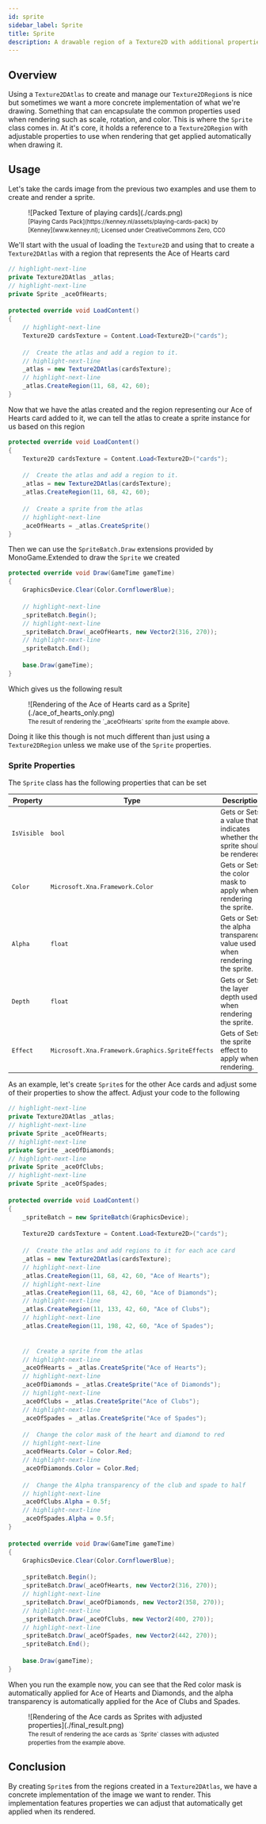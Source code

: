 ```yaml
---
id: sprite
sidebar_label: Sprite
title: Sprite
description: A drawable region of a Texture2D with additional properties for rendering such as  scale, rotation, and color
---
```


## Overview

Using a `Texture2DAtlas` to create and manage our `Texture2DRegion`s is nice but sometimes we want a more concrete implementation of what we're drawing. Something that can encapsulate the common properties used when rendering such as scale, rotation, and color.  This is where the `Sprite` class comes in. At it's core, it holds a reference to a `Texture2DRegion` with adjustable properties to use when rendering that get applied automatically when drawing it.

## Usage
Let's take the cards image from the previous two examples and use them to create and render a sprite.

<figure>![Packed Texture of playing cards](./cards.png)<br/><figcaption><small>[Playing Cards Pack](https://kenney.nl/assets/playing-cards-pack) by [Kenney](www.kenney.nl); Licensed under CreativeCommons Zero, CC0</small></figcaption></figure>

We'll start with the usual of loading the `Texture2D` and using that to create a `Texture2DAtlas` with a region that represents the Ace of Hearts card

```cs
// highlight-next-line
private Texture2DAtlas _atlas;
// highlight-next-line
private Sprite _aceOfHearts;

protected override void LoadContent()
{
    // highlight-next-line
    Texture2D cardsTexture = Content.Load<Texture2D>("cards");

    //  Create the atlas and add a region to it.
    // highlight-next-line
    _atlas = new Texture2DAtlas(cardsTexture);
    // highlight-next-line
    _atlas.CreateRegion(11, 68, 42, 60);
}
```

Now that we have the atlas created and the region representing our Ace of Hearts card added to it, we can tell the atlas to create a sprite instance for us based on this region

```cs
protected override void LoadContent()
{
    Texture2D cardsTexture = Content.Load<Texture2D>("cards");

    //  Create the atlas and add a region to it.
    _atlas = new Texture2DAtlas(cardsTexture);
    _atlas.CreateRegion(11, 68, 42, 60);

    //  Create a sprite from the atlas
    // highlight-next-line
    _aceOfHearts = _atlas.CreateSprite()
}
```

Then we can use the `SpriteBatch.Draw` extensions provided by MonoGame.Extended to draw the `Sprite` we created

```cs
protected override void Draw(GameTime gameTime)
{
    GraphicsDevice.Clear(Color.CornflowerBlue);

    // highlight-next-line
    _spriteBatch.Begin();
    // highlight-next-line
    _spriteBatch.Draw(_aceOfHearts, new Vector2(316, 270));
    // highlight-next-line
    _spriteBatch.End();

    base.Draw(gameTime);
}
```

Which gives us the following result

<figure>![Rendering of the Ace of Hearts card as a Sprite](./ace_of_hearts_only.png)<br/><figcaption><small>The result of rendering the `_aceOfHearts` sprite from the example above.</small></figcaption></figure>



Doing it like this though is not much different than just using a `Texture2DRegion` unless we make use of the `Sprite` properties.

### Sprite Properties
The `Sprite` class has the following properties that can be set

| Property    | Type                                             | Description                                                               |
| ----------- | ------------------------------------------------ | ------------------------------------------------------------------------- |
| `IsVisible` | `bool`                                           | Gets or Sets a value that indicates whether the sprite should be rendered |
| `Color`     | `Microsoft.Xna.Framework.Color`                  | Gets or Sets the color mask to apply when rendering the sprite.           |
| `Alpha`     | `float`                                          | Gets or Sets the alpha transparency value used when rendering the sprite. |
| `Depth`     | `float`                                          | Gets or Sets the layer depth used when rendering the sprite.              |
| `Effect`    | `Microsoft.Xna.Framework.Graphics.SpriteEffects` | Gets of Sets the sprite effect to apply when rendering.                   |

As an example, let's create `Sprite`s for the other Ace cards and adjust some of their properties to show the affect.  Adjust your code to the following

```cs
// highlight-next-line
private Texture2DAtlas _atlas;
// highlight-next-line
private Sprite _aceOfHearts;
// highlight-next-line
private Sprite _aceOfDiamonds;
// highlight-next-line
private Sprite _aceOfClubs;
// highlight-next-line
private Sprite _aceOfSpades;

protected override void LoadContent()
{
    _spriteBatch = new SpriteBatch(GraphicsDevice);

    Texture2D cardsTexture = Content.Load<Texture2D>("cards");

    //  Create the atlas and add regions to it for each ace card
    _atlas = new Texture2DAtlas(cardsTexture);
    // highlight-next-line
    _atlas.CreateRegion(11, 68, 42, 60, "Ace of Hearts");
    // highlight-next-line
    _atlas.CreateRegion(11, 68, 42, 60, "Ace of Diamonds");
    // highlight-next-line
    _atlas.CreateRegion(11, 133, 42, 60, "Ace of Clubs");
    // highlight-next-line
    _atlas.CreateRegion(11, 198, 42, 60, "Ace of Spades");


    //  Create a sprite from the atlas
    // highlight-next-line
    _aceOfHearts = _atlas.CreateSprite("Ace of Hearts");
    // highlight-next-line
    _aceOfDiamonds = _atlas.CreateSprite("Ace of Diamonds");
    // highlight-next-line
    _aceOfClubs = _atlas.CreateSprite("Ace of Clubs");
    // highlight-next-line
    _aceOfSpades = _atlas.CreateSprite("Ace of Spades");

    //  Change the color mask of the heart and diamond to red
    // highlight-next-line
    _aceOfHearts.Color = Color.Red;
    // highlight-next-line
    _aceOfDiamonds.Color = Color.Red;

    //  Change the Alpha transparency of the club and spade to half
    // highlight-next-line
    _aceOfClubs.Alpha = 0.5f;
    // highlight-next-line
    _aceOfSpades.Alpha = 0.5f;
}

protected override void Draw(GameTime gameTime)
{
    GraphicsDevice.Clear(Color.CornflowerBlue);

    _spriteBatch.Begin();
    _spriteBatch.Draw(_aceOfHearts, new Vector2(316, 270));
    // highlight-next-line
    _spriteBatch.Draw(_aceOfDiamonds, new Vector2(358, 270));
    // highlight-next-line
    _spriteBatch.Draw(_aceOfClubs, new Vector2(400, 270));
    // highlight-next-line
    _spriteBatch.Draw(_aceOfSpades, new Vector2(442, 270));
    _spriteBatch.End();

    base.Draw(gameTime);
}
```

When you run the example now, you can see that the Red color mask is automatically applied for Ace of Hearts and Diamonds, and the alpha transparency is automatically applied for the Ace of Clubs and Spades.

<figure>![Rendering of the Ace cards as Sprites with adjusted properties](./final_result.png)<br/><figcaption><small>The result of rendering the ace cards as `Sprite` classes with adjusted properties from the example above.</small></figcaption></figure>

## Conclusion
By creating `Sprite`s from the regions created in a `Texture2DAtlas`, we have a concrete implementation of the image we want to render.  This implementation features properties we can adjust that automatically get applied when its rendered.  